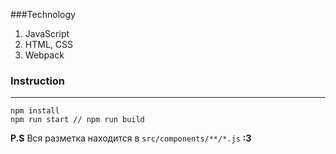 ###Technology

1. JavaScript
2. HTML, CSS
3. Webpack

### Instruction

---

    npm install
    npm run start // npm run build

**P.S** Вся разметка находится в `src/components/**/*.js` **:3**
